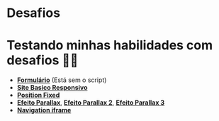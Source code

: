 # Desafios
# Testando minhas habilidades com desafios 🤔💭

- <a href="https://nando006.github.io/Desafios/Formulario/formulario.html" target="_blank" rel="external"><strong>Formulário</strong></a> (Está sem o script)
- <a href="https://nando006.github.io/Desafios/Site-Basico-Responsivo/android.html" target="_blank" rel="external"><strong>Site Basico Responsivo</strong></a>
- <a href="https://nando006.github.io/Desafios/Position-Fixed/index.html" target="_blank" rel="external"><strong>Position Fixed</strong></a>
- <a href="https://nando006.github.io/Desafios/Parallax/parallax.html" target="_blank" rel="external"><strong>Efeito Parallax</strong></a>, <a href="https://nando006.github.io/Desafios/Parallax-2/parallax.html" target="_blank" rel="external"><strong>Efeito Parallax 2</strong></a>, <a href="https://nando006.github.io/Desafios/Parallax-3/parallax.html" target="_blank" rel="external"><strong>Efeito Parallax 3</strong></a>
- <a href="https://nando006.github.io/Desafios/Navigation-iframe/index.html" target="_blank" rel="external"><strong>Navigation iframe</strong></a>

